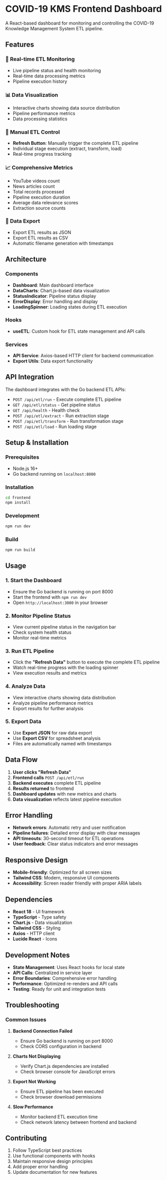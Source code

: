 # COVID-19 KMS Frontend Dashboard

A React-based dashboard for monitoring and controlling the COVID-19 Knowledge Management System ETL pipeline.

## Features

### 🎯 **Real-time ETL Monitoring**
- Live pipeline status and health monitoring
- Real-time data processing metrics
- Pipeline execution history

### 📊 **Data Visualization**
- Interactive charts showing data source distribution
- Pipeline performance metrics
- Data processing statistics

### 🔄 **Manual ETL Control**
- **Refresh Button**: Manually trigger the complete ETL pipeline
- Individual stage execution (extract, transform, load)
- Real-time progress tracking

### 📈 **Comprehensive Metrics**
- YouTube videos count
- News articles count
- Total records processed
- Pipeline execution duration
- Average data relevance scores
- Extraction source counts

### 💾 **Data Export**
- Export ETL results as JSON
- Export ETL results as CSV
- Automatic filename generation with timestamps

## Architecture

### Components
- **Dashboard**: Main dashboard interface
- **DataCharts**: Chart.js-based data visualization
- **StatusIndicator**: Pipeline status display
- **ErrorDisplay**: Error handling and display
- **LoadingSpinner**: Loading states during ETL execution

### Hooks
- **useETL**: Custom hook for ETL state management and API calls

### Services
- **API Service**: Axios-based HTTP client for backend communication
- **Export Utils**: Data export functionality

## API Integration

The dashboard integrates with the Go backend ETL APIs:

- `POST /api/etl/run` - Execute complete ETL pipeline
- `GET /api/etl/status` - Get pipeline status
- `GET /api/health` - Health check
- `POST /api/etl/extract` - Run extraction stage
- `POST /api/etl/transform` - Run transformation stage
- `POST /api/etl/load` - Run loading stage

## Setup & Installation

### Prerequisites
- Node.js 16+ 
- Go backend running on `localhost:8000`

### Installation
```bash
cd frontend
npm install
```

### Development
```bash
npm run dev
```

### Build
```bash
npm run build
```

## Usage

### 1. **Start the Dashboard**
- Ensure the Go backend is running on port 8000
- Start the frontend with `npm run dev`
- Open `http://localhost:3000` in your browser

### 2. **Monitor Pipeline Status**
- View current pipeline status in the navigation bar
- Check system health status
- Monitor real-time metrics

### 3. **Run ETL Pipeline**
- Click the **"Refresh Data"** button to execute the complete ETL pipeline
- Watch real-time progress with the loading spinner
- View execution results and metrics

### 4. **Analyze Data**
- View interactive charts showing data distribution
- Analyze pipeline performance metrics
- Export results for further analysis

### 5. **Export Data**
- Use **Export JSON** for raw data export
- Use **Export CSV** for spreadsheet analysis
- Files are automatically named with timestamps

## Data Flow

1. **User clicks "Refresh Data"**
2. **Frontend calls** `POST /api/etl/run`
3. **Backend executes** complete ETL pipeline
4. **Results returned** to frontend
5. **Dashboard updates** with new metrics and charts
6. **Data visualization** reflects latest pipeline execution

## Error Handling

- **Network errors**: Automatic retry and user notification
- **Pipeline failures**: Detailed error display with clear messages
- **API timeouts**: 30-second timeout for ETL operations
- **User feedback**: Clear status indicators and error messages

## Responsive Design

- **Mobile-friendly**: Optimized for all screen sizes
- **Tailwind CSS**: Modern, responsive UI components
- **Accessibility**: Screen reader friendly with proper ARIA labels

## Dependencies

- **React 18** - UI framework
- **TypeScript** - Type safety
- **Chart.js** - Data visualization
- **Tailwind CSS** - Styling
- **Axios** - HTTP client
- **Lucide React** - Icons

## Development Notes

- **State Management**: Uses React hooks for local state
- **API Calls**: Centralized in service layer
- **Error Boundaries**: Comprehensive error handling
- **Performance**: Optimized re-renders and API calls
- **Testing**: Ready for unit and integration tests

## Troubleshooting

### Common Issues

1. **Backend Connection Failed**
   - Ensure Go backend is running on port 8000
   - Check CORS configuration in backend

2. **Charts Not Displaying**
   - Verify Chart.js dependencies are installed
   - Check browser console for JavaScript errors

3. **Export Not Working**
   - Ensure ETL pipeline has been executed
   - Check browser download permissions

4. **Slow Performance**
   - Monitor backend ETL execution time
   - Check network latency between frontend and backend

## Contributing

1. Follow TypeScript best practices
2. Use functional components with hooks
3. Maintain responsive design principles
4. Add proper error handling
5. Update documentation for new features
